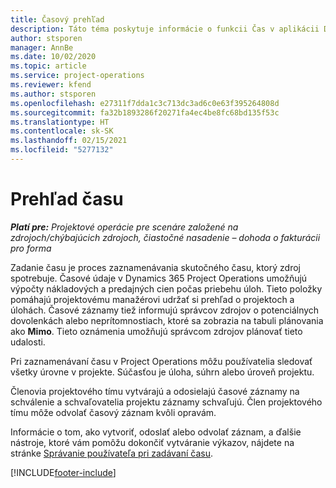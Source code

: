 ```yaml
---
title: Časový prehľad
description: Táto téma poskytuje informácie o funkcii Čas v aplikácii Dynamics 365 Project Operations.
author: stsporen
manager: AnnBe
ms.date: 10/02/2020
ms.topic: article
ms.service: project-operations
ms.reviewer: kfend
ms.author: stsporen
ms.openlocfilehash: e27311f7dda1c3c713dc3ad6c0e63f395264808d
ms.sourcegitcommit: fa32b1893286f20271fa4ec4be8fc68bd135f53c
ms.translationtype: HT
ms.contentlocale: sk-SK
ms.lasthandoff: 02/15/2021
ms.locfileid: "5277132"
---
```

# <a name="time-overview"></a>Prehľad času

_**Platí pre:** Projektové operácie pre scenáre založené na zdrojoch/chýbajúcich zdrojoch, čiastočné nasadenie – dohoda o fakturácii pro forma_

Zadanie času je proces zaznamenávania skutočného času, ktorý zdroj spotrebuje. Časové údaje v Dynamics 365 Project Operations umožňujú výpočty nákladových a predajných cien počas priebehu úloh. Tieto položky pomáhajú projektovému manažérovi udržať si prehľad o projektoch a úlohách. Časové záznamy tiež informujú správcov zdrojov o potenciálnych dovolenkách alebo neprítomnostiach, ktoré sa zobrazia na tabuli plánovania ako **Mimo**. Tieto oznámenia umožňujú správcom zdrojov plánovať tieto udalosti.

Pri zaznamenávaní času v Project Operations môžu používatelia sledovať všetky úrovne v projekte. Súčasťou je úloha, súhrn alebo úroveň projektu.

Členovia projektového tímu vytvárajú a odosielajú časové záznamy na schválenie a schvaľovatelia projektu záznamy schvaľujú. Člen projektového tímu môže odvolať časový záznam kvôli opravám.

Informácie o tom, ako vytvoriť, odoslať alebo odvolať záznam, a ďalšie nástroje, ktoré vám pomôžu dokončiť vytváranie výkazov, nájdete na stránke [Správanie používateľa pri zadávaní času](ui-behavior-time.md).



[!INCLUDE[footer-include](../includes/footer-banner.md)]
